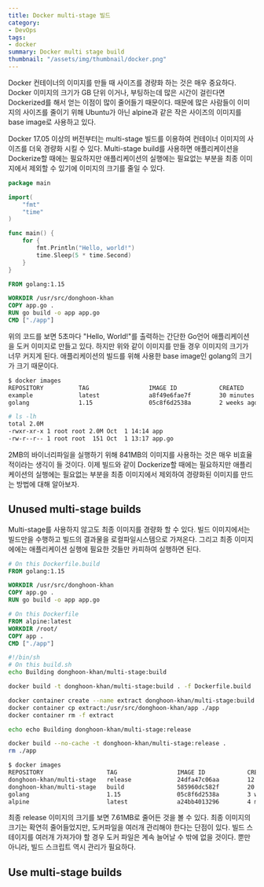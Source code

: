 ```yaml
---
title: Docker multi-stage 빌드
category: 
- DevOps
tags:
- docker
summary: Docker multi stage build
thumbnail: "/assets/img/thumbnail/docker.png"
---
```

Docker 컨테이너의 이미지를 만들 때 사이즈를 경량화 하는 것은 매우 중요하다. 
Docker 이미지의 크기가 GB 단위 이거나, 부팅하는데 많은 시간이 걸린다면 Dockerized를 해서 얻는 이점이 많이 줄어들기 때문이다.
때문에 많은 사람들이 이미지의 사이즈를 줄이기 위해 Ubuntu가 아닌 alpine과 같은 작은 사이즈의 이미지를 base image로 사용하고 있다.  

Docker 17.05 이상의 버전부터는 multi-stage 빌드를 이용하여 컨테이너 이미지의 사이즈를 더욱 경량화 시킬 수 있다.
Multi-stage build를 사용하면 애플리케이션을 Dockerize할 때에는 필요하지만 애플리케이션의 실행에는 필요없는 부분을 최종 이미지에서 제외할 수 있기에 이미지의 크기를 줄일 수 있다.  

```go
package main

import(
    "fmt"
    "time"
)

func main() {
    for {
        fmt.Println("Hello, world!")
        time.Sleep(5 * time.Second)
    }
}
```

```dockerfile
FROM golang:1.15

WORKDIR /usr/src/donghoon-khan
COPY app.go .
RUN go build -o app app.go
CMD ["./app"]
```

위의 코드를 보면 5초마다 "Hello, World!"를 출력하는 간단한 Go언어 애플리케이션을 도커 이미지로 만들고 있다. 하지만 위와 같이 이미지를 만들 경우 이미지의 크기가 너무 커지게 된다.
애플리케이션의 빌드를 위해 사용한 base image인 golang의 크기가 크기 때문이다.

```bash
$ docker images
REPOSITORY          TAG                 IMAGE ID            CREATED             SIZE
example             latest              a8f49e6fae7f        30 minutes ago      841MB
golang              1.15                05c8f6d2538a        2 weeks ago         839MB

# ls -lh
total 2.0M
-rwxr-xr-x 1 root root 2.0M Oct  1 14:14 app
-rw-r--r-- 1 root root  151 Oct  1 13:17 app.go
```

2MB의 바이너리파일을 실행하기 위해 841MB의 이미지를 사용하는 것은 매우 비효율적이라는 생긱이 들 것이다.
이제 빌드와 같이 Dockerize할 때에는 필요하지만 애플리케이션의 실행에는 필요없는 부분을 최종 이미지에서 제외하여 경량화된 이미지를 만드는 방법에 대해 알아보자.

## Unused multi-stage builds
Multi-stage를 사용하지 않고도 최종 이미지를 경량화 할 수 있다. 
빌드 이미지에서는 빌드만을 수행하고 빌드의 결과물을 로컬파일시스템으로 가져온다.
그리고 최종 이미지에에는 애플리케이션 실행에 필요한 것들만 카피하여 실행하면 된다.

```dockerfile
# On this Dockerfile.build
FROM golang:1.15

WORKDIR /usr/src/donghoon-khan
COPY app.go .
RUN go build -o app app.go
```

```dockerfile
# On this Dockerfile
FROM alpine:latest
WORKDIR /root/
COPY app .
CMD ["./app"]
```

```bash
#!/bin/sh
# On this build.sh
echo Building donghoon-khan/multi-stage:build

docker build -t donghoon-khan/multi-stage:build . -f Dockerfile.build

docker container create --name extract donghoon-khan/multi-stage:build
docker container cp extract:/usr/src/donghoon-khan/app ./app
docker container rm -f extract

echo echo Building donghoon-khan/multi-stage:release

docker build --no-cache -t donghoon-khan/multi-stage:release .
rm ./app
```

```bash
$ docker images
REPOSITORY                  TAG                 IMAGE ID            CREATED             SIZE
donghoon-khan/multi-stage   release             24dfa47c06aa        12 seconds ago      7.61MB
donghoon-khan/multi-stage   build               585960dc582f        20 seconds ago      841MB
golang                      1.15                05c8f6d2538a        3 weeks ago         839MB
alpine                      latest              a24bb4013296        4 months ago        5.57MB
```

최종 release 이미지의 크기를 보면 7.61MB로 줄어든 것을 볼 수 있다.
최종 이미지의 크기는 확연히 줄어들었지만, 도커파일을 여러개 관리해야 한다는 단점이 있다.
빌드 스테이지를 여러개 가져가야 할 경우 도커 파일은 계속 늘어날 수 밖에 없을 것이다.
뿐만 아니라, 빌드 스크립트 역시 관리가 필요하다.

## Use multi-stage builds